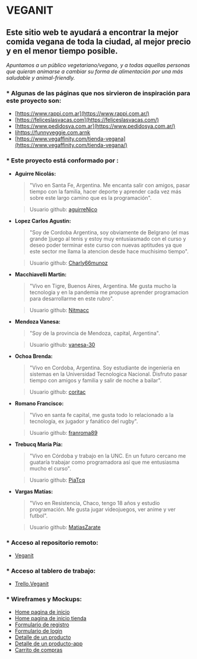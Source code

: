 
# VEGANIT

## **Este sitio web te ayudará a encontrar la mejor comida vegana de toda la ciudad, al mejor precio y en el menor tiempo posible.**

 *Apuntamos a un público vegetariano/vegano, y a todas aquellas personas que quieran animarse a cambiar su forma de alimentación por una más saludable y animal-friendly.*
 
### * Algunas de las páginas que nos sirvieron de inspiración para este proyecto son:

- [https://www.rappi.com.ar](https://www.rappi.com.ar/)
- [https://feliceslasvacas.com](https://feliceslasvacas.com/)
- [https://www.pedidosya.com.ar](https://www.pedidosya.com.ar/)
- [lihttps://funnyveggie.com.arnk](https://funnyveggie.com.ar/)
- [https://www.vegaffinity.com/tienda-vegana](https://www.vegaffinity.com/tienda-vegana/)

### * Este proyecto está conformado por :

 - **Aguirre Nicolás:**
	>"Vivo en Santa Fe, Argentina. Me encanta salir con amigos, pasar tiempo con la familia, hacer deporte y aprender cada vez más sobre este largo camino que es la programación".

	> Usuario github: [aguirreNico](https://github.com/aguirreNico/)
 - **Lopez Carlos Agustin:**
	>"Soy de Cordoba Argentina, soy obviamente de Belgrano (el mas grande )juego al tenis y estoy muy entusiasmado con el curso y deseo poder terminar este curso con nuevas aptitudes ya que este sector me llama la atencion desde hace muchisimo tiempo".

	>Usuario github: [Charly66munoz](https://github.com/Charly66munoz/)
 - **Macchiavelli Martin:**
	>"Vivo en Tigre, Buenos Aires, Argentina. Me gusta mucho la tecnologia y en la pandemia me propuse aprender programacion para desarrollarme en este rubro".

	> Usuario github: [Nitmacc](https://github.com/Nitmacc/)
 - **Mendoza Vanesa:**
	>"Soy de la provincia de Mendoza, capital, Argentina".

	> Usuario github: [vanesa-30](https://github.com/vanesa-30/)
 - **Ochoa Brenda:** 
	>"Vivo en Cordoba, Argentina. Soy estudiante de ingenieria en sistemas en la Universidad Tecnologica Nacional. Disfruto pasar tiempo con amigos y familia y salir de noche a bailar". 

	> Usuario github: [coritac](https://github.com/coritac/)
 - **Romano Francisco:**
	>"Vivo en santa fe capital, me gusta todo lo relacionado a la tecnología, ex jugador y fanático del rugby".

	>Usuario github: [franroma89](https://github.com/franroma89/)
 - **Trebucq María Pía:**
	>"Vivo en Córdoba y trabajo en la UNC. En un futuro cercano me guataría trabajar como programadora así que me entusiasma mucho el curso".

	> Usuario github: [PiaTcq](https://github.com/PiaTcq/)
 - **Vargas Matías:**
	>"Vivo en Resistencia, Chaco, tengo 18 años y estudio programación. Me gusta jugar videojuegos, ver anime y ver futbol".

	> Usuario github: [MatiasZarate](https://github.com/MatiasZarate/)

### * Acceso al repositorio remoto:
- [Veganit](https://github.com/PiaTcq/veganit.git/)

### * Acceso al tablero de trabajo:
- [Trello.Veganit](https://trello.com/invite/b/rKm9l1Vj/ATTI9a28ddf3c7143abf42940262c3be8848E536452A/veganit/)

### * Wireframes y Mockups:
- [Home pagina de inicio](https://i.ibb.co/0G2CYgD/mockup-inicio-pagina.png/)
- [Home pagina de inicio tienda](https://i.ibb.co/ZfWcy0j/mockup-inicio-pagina-tienda.png/)
- [Formulario de registro](https://i.ibb.co/JkGj7XS/registro.png/)
- [Formulario de login](https://i.ibb.co/17zgzs1/iniciar-sesion.png/)
- [Detalle de un producto](https://i.ibb.co/4Nk59Kj/wireframe-detalle-producto.png/)
- [Detalle de un producto-app](https://i.ibb.co/ZVxXcSY/wireframe-detalle-prod-app.png/)
- [Carrito de compras](https://i.ibb.co/XSGM93n/wireframe-carrito-De-Compras.png/)